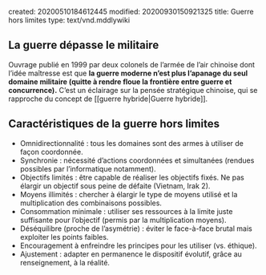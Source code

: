 created: 20200510184612445
modified: 20200930150921325
title: Guerre hors limites
type: text/vnd.mddlywiki

## La guerre dépasse le militaire

Ouvrage publié en 1999 par deux colonels de l’armée de l’air chinoise dont l’idée maîtresse est que **la guerre moderne n’est plus l’apanage du seul domaine militaire (quitte à rendre floue la frontière entre guerre et concurrence).** C’est un éclairage sur la pensée stratégique chinoise, qui se rapproche du concept de [[guerre hybride|Guerre hybride]].

## Caractéristiques de la guerre hors limites

* Omnidirectionnalité : tous les domaines sont des armes à utiliser de façon coordonnée.
* Synchronie : nécessité d’actions coordonnées et simultanées (rendues possibles par l’informatique notamment).
* Objectifs limités : être capable de réaliser les objectifs fixés. Ne pas élargir un objectif sous peine de défaite (Vietnam, Irak 2).
* Moyens illimités : chercher à élargir le type de moyens utilisé et la multiplication des combinaisons possibles.
* Consommation minimale : utiliser ses ressources à la limite juste suffisante pour l’objectif (permis par la multiplication moyens).
* Déséquilibre (proche de l’asymétrie) : éviter le face-à-face brutal mais exploiter les points faibles.
* Encouragement à enfreindre les principes pour les utiliser (vs. éthique).
* Ajustement : adapter en permanence le dispositif évolutif, grâce au renseignement, à la réalité.